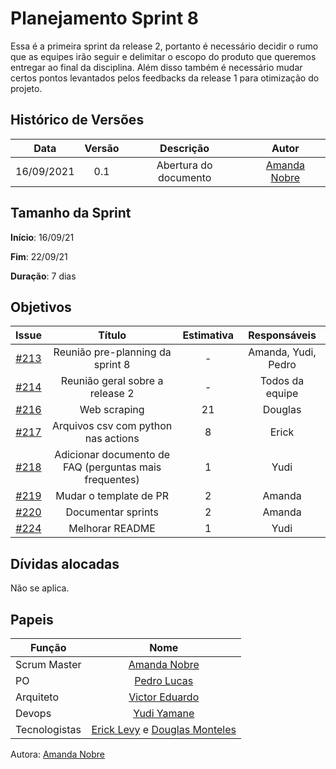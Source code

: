 # Planejamento Sprint 8
Essa é a primeira sprint da release 2, portanto é necessário decidir o rumo que as equipes irão seguir e delimitar o escopo do produto que queremos entregar ao final da disciplina. Além disso também é necessário mudar certos pontos levantados pelos feedbacks da release 1 para otimização do projeto.

## Histórico de Versões

| Data       | Versão | Descrição                      | Autor             |
| :--------: | :----: | :----------:                   | :---------------: |
| 16/09/2021 |  0.1   | Abertura do documento | [Amanda Nobre](https://github.com/AmandaNbr)|

## Tamanho da Sprint

**Início**: 16/09/21

**Fim**: 22/09/21

**Duração**: 7 dias

## Objetivos

| Issue |            Título            |      Estimativa     |        Responsáveis         | 
|:-----:|:----------------------------:|:-------------------:|:---------------------------:|
| [#213](https://github.com/fga-eps-mds/2021-1-Bot/issues/213) | Reunião pre-planning da sprint 8 | - | Amanda, Yudi, Pedro |
| [#214](https://github.com/fga-eps-mds/2021-1-Bot/issues/214) | Reunião geral sobre a release 2 | - | Todos da equipe |
| [#216](https://github.com/fga-eps-mds/2021-1-Bot/issues/216) | Web scraping | 21 | Douglas |
| [#217](https://github.com/fga-eps-mds/2021-1-Bot/issues/217) | Arquivos csv com python nas actions | 8 | Erick |
| [#218](https://github.com/fga-eps-mds/2021-1-Bot/issues/218) | Adicionar documento de FAQ (perguntas mais frequentes) | 1 | Yudi |
| [#219](https://github.com/fga-eps-mds/2021-1-Bot/issues/219) | Mudar o template de PR | 2 | Amanda |
| [#220](https://github.com/fga-eps-mds/2021-1-Bot/issues/220) | Documentar sprints | 2 | Amanda |
| [#224](https://github.com/fga-eps-mds/2021-1-Bot/issues/224) | Melhorar README | 1 | Yudi |

## Dívidas alocadas
Não se aplica.

## Papeis

|      Função      |            Nome            |
|------------------|:--------------------------:|
| Scrum Master | [Amanda Nobre](https://github.com/AmandaNbr) |
| PO | [Pedro Lucas](https://github.com/PedroLSF) |
| Arquiteto | [Victor Eduardo](https://github.com/victorear05) |
| Devops | [Yudi Yamane](https://github.com/yudi-azvd) |
| Tecnologistas | [Erick Levy](https://github.com/Ericklevy) e [Douglas Monteles](https://github.com/DouglasMonteles) |

Autora: [Amanda Nobre](https://github.com/AmandaNbr)
